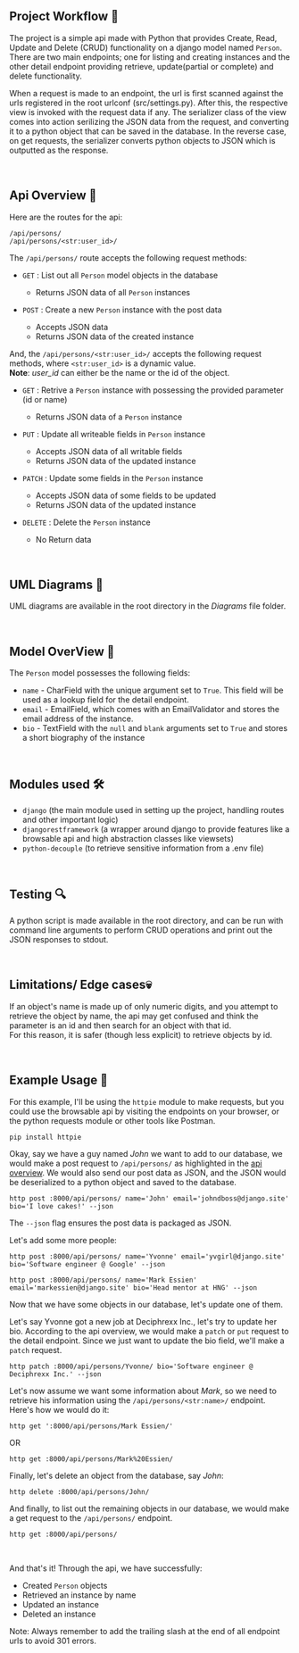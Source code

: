 ## Project Workflow 🔬

The project is a simple api made with Python that provides Create, Read, Update and Delete (CRUD) 
functionality on a django model named `Person`. There are two main endpoints; one for listing and 
creating instances and the other detail endpoint providing retrieve, update(partial or complete) 
and delete functionality.

When a request is made to an endpoint, the url is first scanned against the urls registered in the root urlconf 
(src/settings.py). After this, the respective view is invoked with the request data if any. The serializer class 
of the view comes into action serilizing the JSON data from the request, and converting it to a python object 
that can be saved in the database. In the reverse case, on get requests, the serializer converts python objects 
to JSON which is outputted as the response.

<br>

## Api Overview 🔬

Here are the routes for the api:
```
/api/persons/
/api/persons/<str:user_id>/
```

The `/api/persons/` route accepts the following request methods:

- `GET` : List out all `Person` model objects in the database
	- Returns JSON data of all `Person` instances

- `POST` : Create a new `Person` instance with the post data
	- Accepts JSON data
	- Returns JSON data of the created instance


And, the `/api/persons/<str:user_id>/` accepts the following request methods, 
where `<str:user_id>` is a dynamic value.  
**Note**: _user\_id_ can either be the name or the id of the object.

- `GET` : Retrive a `Person` instance with possessing the provided parameter (id or name)
	- Returns JSON data of a `Person` instance

- `PUT` : Update all writeable fields in `Person` instance 
	- Accepts JSON data of all writable fields
	- Returns JSON data of the updated instance

- `PATCH` : Update some fields in the `Person` instance
	- Accepts JSON data of some fields to be updated
	- Returns JSON data of the updated instance

- `DELETE` : Delete the `Person` instance
	- No Return data

<br>

## UML Diagrams 📄

UML diagrams are available in the root directory in the _Diagrams_ file folder.

<br>

## Model OverView 🔬

The `Person` model possesses the following fields:

- `name` - CharField with the unique argument set to `True`. This field will be used as a lookup field for the detail 
endpoint.  
- `email` - EmailField, which comes with an EmailValidator and stores the email address of the instance.  
- `bio` - TextField with the `null` and `blank` arguments set to `True` and stores a short biography of the instance

<br>

## Modules used 🛠 
- `django` (the main module used in setting up the project, handling routes and other important logic)
- `djangorestframework` (a wrapper around django to provide features like a browsable api and high abstraction classes like viewsets)
- `python-decouple` (to retrieve sensitive information from a .env file)

<br>

## Testing 🔍

A python script is made available in the root directory, and can be run with command line arguments to 
perform CRUD operations and print out the JSON responses to stdout.

<br>

## Limitations/ Edge cases💀
If an object's name is made up of only numeric digits, and you attempt to retrieve the object by name, 
the api may get confused and think the parameter is an id and then search for an object with that id.  
For this reason, it is safer (though less explicit) to retrieve objects by id.

<br>

## Example Usage 🚀

For this example, I'll be using the `httpie` module to make requests, but you could 
use the browsable api by visiting the endpoints on your browser, or the python requests module
or other tools like Postman.
```
pip install httpie
```

Okay, say we have a guy named _John_ we want to add to our database, we would make a post request
to `/api/persons/` as highlighted in the [api overview](#api-overview-). We would also send our post data as JSON, 
and the JSON would be deserialized to a python object and saved to the database.
```
http post :8000/api/persons/ name='John' email='johndboss@django.site' bio='I love cakes!' --json 
```
The `--json` flag ensures the post data is packaged as JSON.
  
Let's add some more people:
```
http post :8000/api/persons/ name='Yvonne' email='yvgirl@django.site' bio='Software engineer @ Google' --json 
```
```
http post :8000/api/persons/ name='Mark Essien' email='markessien@django.site' bio='Head mentor at HNG' --json 
```

Now that we have some objects in our database, let's update one of them.  
  
Let's say Yvonne got a new job at Deciphrexx Inc., let's try to update her bio. According to the api overview, 
we would make a `patch` or `put` request to the detail endpoint. Since we just want to update the bio field, 
we'll make a `patch` request.
```
http patch :8000/api/persons/Yvonne/ bio='Software engineer @ Deciphrexx Inc.' --json
```
  
Let's now assume we want some information about _Mark_, so we need to retrieve his information 
using the `/api/persons/<str:name>/` endpoint. Here's how we would do it: 
```
http get ':8000/api/persons/Mark Essien/'
```
OR
```
http get :8000/api/persons/Mark%20Essien/
```
Finally, let's delete an object from the database, say _John_:
```
http delete :8000/api/persons/John/
```
And finally, to list out the remaining objects in our database, we would make a get request to the `/api/persons/` 
endpoint.
```
http get :8000/api/persons/
```

<br>

And that's it! Through the api, we have successfully:

- Created `Person` objects
- Retrieved an instance by name
- Updated an instance
- Deleted an instance

Note: Always remember to add the trailing slash at the end of all endpoint urls to avoid 301 errors.
